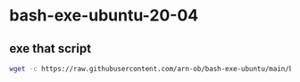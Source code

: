 # bash-exe-ubuntu-20-04

## exe that script 

```bash
wget -c https://raw.githubusercontent.com/arn-ob/bash-exe-ubuntu/main/bash.sh && chmod 755 bash.sh && ./bash.sh
```
